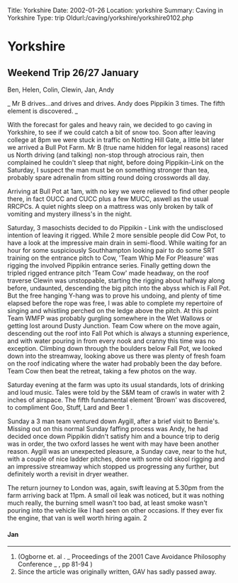 Title: Yorkshire 
Date: 2002-01-26
Location: yorkshire
Summary: Caving in Yorkshire
Type: trip
Oldurl:/caving/yorkshire/yorkshire0102.php


#  Yorkshire 

##  Weekend Trip 26/27 January 

Ben, Helen, Colin, Clewin, Jan, Andy 

_ Mr B drives...and drives and drives. Andy does Pippikin 3 times. The fifth element is discovered. _

With the forecast for gales and heavy rain, we decided to go caving in Yorkshire, to see if we could catch a bit of snow too. Soon after leaving college at 8pm we were stuck in traffic on Notting Hill Gate, a little bit later we arrived a Bull Pot Farm. Mr B (true name hidden for legal reasons) raced us North driving (and talking) non-stop through atrocious rain, then complained he couldn't sleep that night, before doing Pippikin-Link on the Saturday, I suspect the man must be on something stronger than tea, probably spare adrenalin from sitting round doing crosswords all day. 

Arriving at Bull Pot at 1am, with no key we were relieved to find other people there, in fact OUCC and CUCC plus a few MUCC, aswell as the usual RRCPCs. A quiet nights sleep on a mattress was only broken by talk of vomiting and mystery illness's in the night. 

Saturday, 3 masochists decided to do Pippikin - Link with the undisclosed intention of leaving it rigged. While 2 more sensible people did Cow Pot, to have a look at the impressive main drain in semi-flood. While waiting for an hour for some suspiciously Southhampton looking pair to do some SRT training on the entrance pitch to Cow, 'Team Whip Me For Pleasure' was rigging the involved Pippikin entrance series. Finally getting down the tripled rigged entrance pitch 'Team Cow' made headway, on the roof traverse Clewin was unstoppable, starting the rigging about halfway along before, undaunted, descending the big pitch into the abyss which is Fall Pot. But the free hanging Y-hang was to prove his undoing, and plenty of time elapsed before the rope was free, I was able to complete my repertoire of singing and whistling perched on the ledge above the pitch. At this point Team WMFP was probably gurgling somewhere in the Wet Wallows or getting lost around Dusty Junction. Team Cow where on the move again, descending out the roof into Fall Pot which is always a stunning experience, and with water pouring in from every nook and cranny this time was no exception. Climbing down through the boulders below Fall Pot, we looked down into the streamway, looking above us there was plenty of fresh foam on the roof indicating where the water had probably been the day before. Team Cow then beat the retreat, taking a few photos on the way. 

Saturday evening at the farm was upto its usual standards, lots of drinking and loud music. Tales were told by the S&amp;M team of crawls in water with 2 inches of airspace. The fifth fundamental element 'Brown' was discovered, to compliment Goo, Stuff, Lard and Beer  1  . 

Sunday a 3 man team ventured down Aygill, after a brief visit to Bernie's. Missing out on this normal Sunday faffing process was Andy, he had decided once down Pippikin didn't satisfy him and a bounce trip to derig was in order, the two oxford lasses he went with may have been another reason. Aygill was an unexpected pleasure, a Sunday cave, near to the hut, with a couple of nice ladder pitches, done with some old skool rigging and an impressive streamway which stopped us progressing any further, but definitely worth a revisit in dryer weather. 

The return journey to London was, again, swift leaving at 5.30pm from the farm arriving back at 11pm. A small oil leak was noticed, but it was nothing much really, the burning smell wasn't too bad, at least smoke wasn't pouring into the vehicle like I had seen on other occasions. If they ever fix the engine, that van is well worth hiring again.  2 

####  Jan 

* * *

  1. (Ogborne et. al . _ Proceedings of the 2001 Cave Avoidance Philosophy Conference _ , pp 81-94 ) 
  2. Since the article was originally written, GAV has sadly passed away. 



